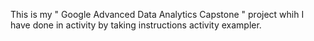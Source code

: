 This is my " Google Advanced Data Analytics Capstone " project whih I have done in activity by taking instructions activity exampler.
